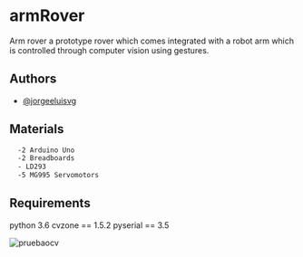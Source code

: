 # armRover
Arm rover a prototype rover which comes integrated with a robot arm which is controlled through computer vision using gestures.

## Authors

- [@jorgeeluisvg](https://www.github.com/jorgeeluisvg)

## Materials 

```bash 
  -2 Arduino Uno
  -2 Breadboards
  - LD293 
  -5 MG995 Servomotors
```

## Requirements 
python 3.6
cvzone == 1.5.2
pyserial == 3.5

![pruebaocv](https://user-images.githubusercontent.com/73260922/203427214-52f710a7-666d-4662-ada6-7055eeb4c364.gif)



